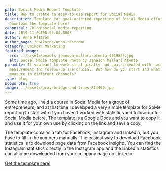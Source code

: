 ```yaml
---
path: Social Media Report Template
title: How to create an easy-to-use report for Social Media
description: Template for goal-oriented reporting of Social Media efforts.
  Download the template here!
canonical: /blog/social-media-reporting
date: 2019-11-04T08:55:00.000Z
author: Anna Råström
author_page: /unikorns/anna-rastrom/
category: Unikorn Marketing
featured_image:
  src: ../assets/pexels-jameson-mallari-atenta-4619829.jpg
  alt: Social Media template Photo by Jameson Mallari Atenta
preamble: If you want to work strategically and goal-oriented with social media,
  measurement and follow-up are crucial. But how do you start and what do you
  measure in different channels?
type: blog
popup_btn: true
image: ../assets/gray-bridge-and-trees-814499.jpg
---
```

Some time ago, I held a course in Social Media for a group of entrepreneurs, and at that time I developed a very simple template for SoMe reporting to start with if you haven't worked with statistics and follow-up for Social Media before. The template is a Google Docs and you want to copy it and use it for your own use by clicking on the link and save a copy.

The template contains a tab for Facebook, Instagram and Linkedin, but you have to fill in the numbers manually. The easiest way to download Facebook statistics is to download page data from Facebook insights. You can find the Instagram statistics directly in the Instagram app and the LinkedIn statistics can also be downloaded from your company page on Linkedin.

[Get the template here!](https://docs.google.com/spreadsheets/d/1asKWSB3evYE7Ob-6CEjiy_R9h9p52wnvbDALKc7VxZ4/edit?usp=sharing)